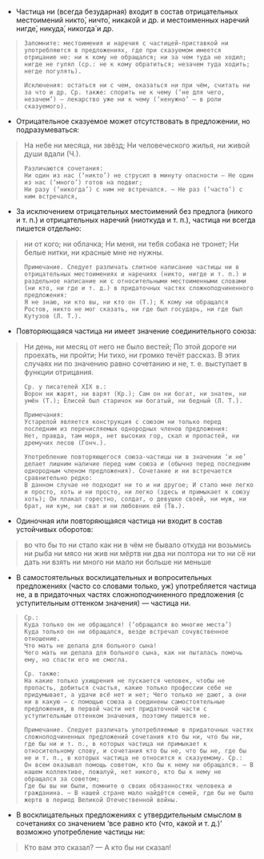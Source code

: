 - Частица ни (всегда безударная) входит в состав отрицательных местоимений никто́, ничто́, никако́й и др. и местоименных наречий нигде́, никуда́, никогда́ и др.
>
>     Запомните: местоимения и наречия с частицей-приставкой ни употребляются в предложениях, где при сказуемом имеется отрицание не: ни к кому не обращался; ни за чем туда не ходил; нигде не гулял (ср.: не к кому обратиться; незачем туда ходить; негде погулять).
>
>     Исключения: остаться ни с чем, оказаться ни при чём, считать ни за что и др. Ср. также: спорить не к чему (‘не для чего, незачем’) — лекарство уже ни к чему (‘ненужно’ — в роли сказуемого).
>
- Отрицательное сказуемое может отсутствовать в предложении, но подразумеваться:
> На небе ни месяца, ни звёзд; Ни человеческого жилья, ни живой души вдали (Ч.).
>
>     Различаются сочетания:
>     Ни один из нас (‘никто’) не струсил в минуту опасности — Не один из нас (‘много’) готов на подвиг;
>     Ни разу (‘никогда’) с ним не встречался. — Не раз (‘часто’) с ним встречался,
>

- За исключением отрицательных местоимений без предлога (никого и т. п.) и отрицательных наречий (ниоткуда и т. п.), частица ни всегда пишется отдельно:
> ни от кого; ни облачка; Ни меня, ни тебя собака не тронет; Ни белые нитки, ни красные мне не нужны.
>
>     Примечание. Следует различать слитное написание частицы ни в отрицательных местоимениях и наречиях (никто, нигде и т. п.) и раздельное написание ни с относительными местоименными словами (ни кто, ни где и т. д.) в придаточных частях сложноподчиненного предложения:
>     Я не знаю, ни кто вы, ни кто он (Т.); К кому ни обращался Ростов, никто не мог сказать, ни где был государь, ни где был Кутузов (Л. Т.).
>

- Повторяющаяся частица ни имеет значение соединительного союза:
> Ни день, ни месяц от него не было вестей; По этой дороге ни проехать, ни пройти; Ни тихо, ни громко течёт рассказ. В этих случаях ни по значению равно сочетанию и не, т. е. выступает в функции отрицания.
>
>     Ср. у писателей XIX в.:
>     Ворон ни жарят, ни варят (Кр.); Сам он ни богат, ни знатен, ни умён (Т.); Елисей был старичок ни богатый, ни бедный (Л. Т.).
>
>     Примечания: 
>     Устарелой является конструкция с союзом ни только перед последним из перечисляемых однородных членов предложения:
>     Нет, правда, там моря, нет высоких гор, скал и пропастей, ни дремучих лесов (Гонч.).
>
>     Употребление повторяющегося союза-частицы ни в значении ‘и не’ делает лишним наличие перед ним союза и (обычно перед последним однородным членом предложения). Сочетание и ни встречается сравнительно редко:
>     В данном случае не подходит ни то и ни другое; И стало мне легко и просто, хоть и ни просто, ни легко (здесь и примыкает к союзу хоть); Он плакал горестно, солдат, о девушке своей, ни муж, ни брат, ни кум, ни сват и ни любовник ей (Тв.).
>

- Одиночная или повторяющаяся частица ни входит в состав устойчивых оборотов:
> во что бы то ни стало 
> как ни в чём не бывало 
> откуда ни возьмись 
> ни рыба ни мясо 
> ни жив ни мёртв
> ни два ни полтора 
> ни то ни сё 
> ни дать ни взять 
> ни много ни мало 
> ни больше ни меньше

- В самостоятельных восклицательных и вопросительных предложениях (часто со словами только, уж) употребляется частица не, а в придаточных частях сложноподчиненного предложения (с уступительным оттенком значения) — частица ни.
>
>     Ср.:
>     Куда только он не обращался! (‘обращался во многие места’)
>     Куда только он ни обращался, везде встречал сочувственное отношение.
>     Что мать не делала для больного сына!
>     Чего мать ни делала для больного сына, как ни пыталась помочь ему, но спасти его не смогла.
>
>     Ср. также:
>     На какие только ухищрения не пускается человек, чтобы не пропасть, добиться счастья, какие только профессии себе не придумывает, а удачи всё нет и нет; Чего только не дают, а они ни в какую — с помощью союза а соединены самостоятельные предложения, в первой части нет придаточной части с уступительным оттенком значения, поэтому пишется не.
>
>     Примечание. Следует различать употребляемые в придаточных частях сложноподчиненных предложений сочетания кто бы ни, что бы ни, где бы ни и т. п., в которых частица ни примыкает к относительному слову, и сочетания кто бы не, что бы не, где бы не и т. п., в которых частица не относится к сказуемому. Ср.:
>     Он всем оказывал помощь советом, кто бы к нему ни обращался. — В нашем коллективе, пожалуй, нет никого, кто бы к нему не обращался за советом;
>     Где бы вы ни были, помните о своих обязанностях человека и гражданина. — В нашей стране мало найдётся семей, где бы не было жертв в период Великой Отечественной войны.
>
- В восклицательных предложениях с утвердительным смыслом в сочетаниях со значением ‘все равно кто (что, какой и т. д.)’ возможно употребление частицы ни:
> Кто вам это сказал? — А кто бы ни сказал!
